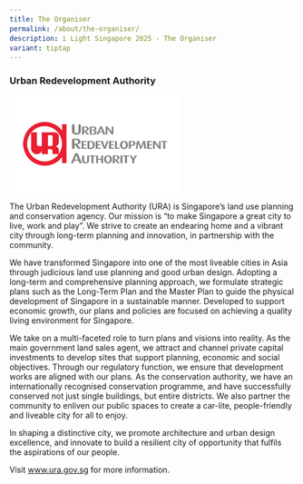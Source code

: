 ```yaml
---
title: The Organiser
permalink: /about/the-organiser/
description: i Light Singapore 2025 - The Organiser
variant: tiptap
---
```

<h3>Urban Redevelopment Authority</h3>
<p></p>
<div class="isomer-image-wrapper">
<img style="width: 60%;" height="auto" width="100%" alt="" src="/images/URA_LOGO.png">
</div>
<p>The Urban Redevelopment Authority (URA) is Singapore’s land use planning
and conservation agency. Our mission is “to make Singapore a great city
to live, work and play”. We strive to create an endearing home and a vibrant
city through long-term planning and innovation, in partnership with the
community.</p>
<p>We have transformed Singapore into one of the most liveable cities in
Asia through judicious land use planning and good urban design. Adopting
a long-term and comprehensive planning approach, we formulate strategic
plans such as the Long-Term Plan and the Master Plan to guide the physical
development of Singapore in a sustainable manner. Developed to support
economic growth, our plans and policies are focused on achieving a quality
living environment for Singapore.</p>
<p>We take on a multi-faceted role to turn plans and visions into reality.
As the main government land sales agent, we attract and channel private
capital investments to develop sites that support planning, economic and
social objectives. Through our regulatory function, we ensure that development
works are aligned with our plans. As the conservation authority, we have
an internationally recognised conservation programme, and have successfully
conserved not just single buildings, but entire districts. We also partner
the community to enliven our public spaces to create a car-lite, people-friendly
and liveable city for all to enjoy.</p>
<p>In shaping a distinctive city, we promote architecture and urban design
excellence, and innovate to build a resilient city of opportunity that
fulfils the aspirations of our people.</p>
<p>Visit <a href="http://www.ura.gov.sg" rel="noopener noreferrer nofollow" target="_blank">www.ura.gov.sg</a> for
more information.</p>
<p></p>
<p></p>
